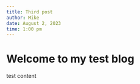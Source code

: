```yaml
---
title: Third post
author: Mike
date: August 2, 2023
time: 1:00 pm
---
```


# Welcome to my test blog

test content